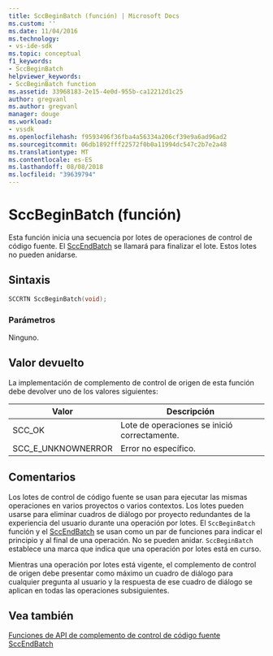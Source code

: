 ```yaml
---
title: SccBeginBatch (función) | Microsoft Docs
ms.custom: ''
ms.date: 11/04/2016
ms.technology:
- vs-ide-sdk
ms.topic: conceptual
f1_keywords:
- SccBeginBatch
helpviewer_keywords:
- SccBeginBatch function
ms.assetid: 33968183-2e15-4e0d-955b-ca12212d1c25
author: gregvanl
ms.author: gregvanl
manager: douge
ms.workload:
- vssdk
ms.openlocfilehash: f9593496f36fba4a56334a206cf39e9a6ad96ad2
ms.sourcegitcommit: 06db1892fff22572f0b0a11994dc547c2b7e2a48
ms.translationtype: MT
ms.contentlocale: es-ES
ms.lasthandoff: 08/08/2018
ms.locfileid: "39639794"
---
```

# <a name="sccbeginbatch-function"></a>SccBeginBatch (función)
Esta función inicia una secuencia por lotes de operaciones de control de código fuente. El [SccEndBatch](../extensibility/sccendbatch-function.md) se llamará para finalizar el lote. Estos lotes no pueden anidarse.  
  
## <a name="syntax"></a>Sintaxis  
  
```cpp  
SCCRTN SccBeginBatch(void);  
```  
  
### <a name="parameters"></a>Parámetros  
 Ninguno.  
  
## <a name="return-value"></a>Valor devuelto  
 La implementación de complemento de control de origen de esta función debe devolver uno de los valores siguientes:  
  
|Valor|Descripción|  
|-----------|-----------------|  
|SCC_OK|Lote de operaciones se inició correctamente.|  
|SCC_E_UNKNOWNERROR|Error no específico.|  
  
## <a name="remarks"></a>Comentarios  
 Los lotes de control de código fuente se usan para ejecutar las mismas operaciones en varios proyectos o varios contextos. Los lotes pueden usarse para eliminar cuadros de diálogo por proyecto redundantes de la experiencia del usuario durante una operación por lotes. El `SccBeginBatch` función y el [SccEndBatch](../extensibility/sccendbatch-function.md) se usan como un par de funciones para indicar el principio y al final de una operación. No se pueden anidar. `SccBeginBatch` establece una marca que indica que una operación por lotes está en curso.  
  
 Mientras una operación por lotes está vigente, el complemento de control de origen debe presentar como máximo un cuadro de diálogo para cualquier pregunta al usuario y la respuesta de ese cuadro de diálogo se aplican en todas las operaciones subsiguientes.  
  
## <a name="see-also"></a>Vea también  
 [Funciones de API de complemento de control de código fuente](../extensibility/source-control-plug-in-api-functions.md)   
 [SccEndBatch](../extensibility/sccendbatch-function.md)